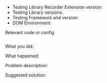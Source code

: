<!--
Thanks for your interest in the project. I appreciate bugs filed and PRs submitted!
Please make sure that you are familiar with and follow the Code of Conduct for
this project.

Please fill out this template with all the relevant information so we can
understand what's going on and fix the issue.

I'll probably ask you to submit the fix (after giving some direction). If you've
never done that before, that's great! Check this free short video tutorial to
learn how: https://kcd.im/pull-request


If this is an issue with the documentation, please file an issue in the docs repo:
https://github.com/testing-library/testing-library-docs

-->

- Testing Library Recorder Extension version:
- Testing Library versions:
- Testing Framework and version:
  <!-- are you using jest, mocha, puppeteer, ava? And what version? -->
- DOM Environment:
  <!-- If you're using jsdom (the default with jest), what version? Otherwise, what browser and version are you running tests in? -->

Relevant code or config

```js

```

What you did:

What happened:

<!-- Please provide the full error message/screenshots/anything -->

Problem description:

Suggested solution:

